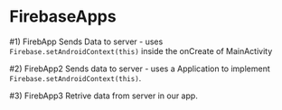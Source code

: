 # FirebaseApps

#1) FirebApp
Sends Data to server - uses `Firebase.setAndroidContext(this)` inside the onCreate of MainActivity

#2) FirebApp2
Sends data to server - uses a Application to implement `Firebase.setAndroidContext(this)`.

#3) FirebApp3
Retrive data from server in our app.
